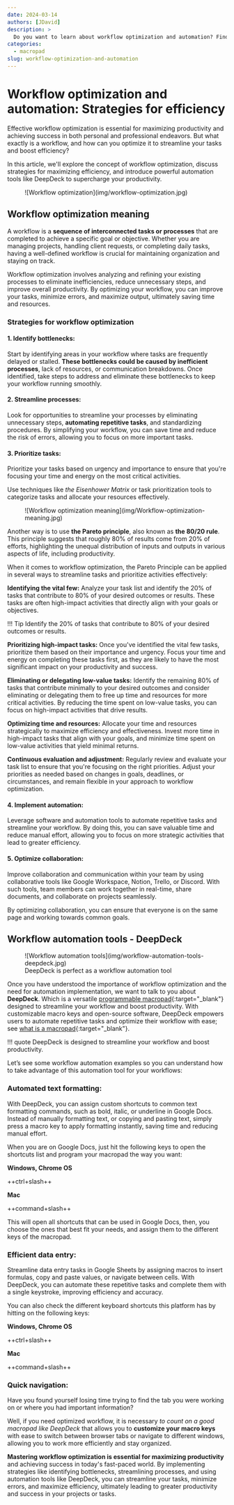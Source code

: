 ```yaml
---
date: 2024-03-14 
authors: [JDavid]
description: >
  Do you want to learn about workflow optimization and automation? Find here all you need to know. As well as workflow automation tools.
categories:
  - macropad
slug: workflow-optimization-and-automation
---
```


# Workflow optimization and automation: Strategies for efficiency

Effective workflow optimization is essential for maximizing productivity and achieving success in both personal and professional endeavors. But what exactly is a workflow, and how can you optimize it to streamline your tasks and boost efficiency?
<!-- more -->
In this article, we'll explore the concept of workflow optimization, discuss strategies for maximizing efficiency, and introduce powerful automation tools like DeepDeck to supercharge your productivity.

<figure markdown="span">
  ![Workflow optimization](img/workflow-optimization.jpg)
</figure>

## **Workflow optimization meaning**

A workflow is a **sequence of interconnected tasks or processes** that are completed to achieve a specific goal or objective. Whether you are managing projects, handling client requests, or completing daily tasks, having a well-defined workflow is crucial for maintaining organization and staying on track.

Workflow optimization involves analyzing and refining your existing processes to eliminate inefficiencies, reduce unnecessary steps, and improve overall productivity. By optimizing your workflow, you can improve your tasks, minimize errors, and maximize output, ultimately saving time and resources.

### **Strategies for workflow optimization**

#### 1. Identify bottlenecks:

Start by identifying areas in your workflow where tasks are frequently delayed or stalled. **These bottlenecks could be caused by inefficient processes**, lack of resources, or communication breakdowns. Once identified, take steps to address and eliminate these bottlenecks to keep your workflow running smoothly.

#### 2. Streamline processes:

Look for opportunities to streamline your processes by eliminating unnecessary steps, **automating repetitive tasks**, and standardizing procedures. By simplifying your workflow, you can save time and reduce the risk of errors, allowing you to focus on more important tasks.

#### 3. Prioritize tasks:

Prioritize your tasks based on urgency and importance to ensure that you're focusing your time and energy on the most critical activities. 

Use techniques like *the Eisenhower Matrix* or task prioritization tools to categorize tasks and allocate your resources effectively.

<figure markdown="span">
  ![Workflow optimization meaning](img/Workflow-optimization-meaning.jpg)
</figure>

Another way is to use **the Pareto principle**, also known as **the 80/20 rule**. This principle suggests that roughly 80% of results come from 20% of efforts, highlighting the unequal distribution of inputs and outputs in various aspects of life, including productivity.

When it comes to workflow optimization, the Pareto Principle can be applied in several ways to streamline tasks and prioritize activities effectively:

**Identifying the vital few:** Analyze your task list and identify the 20% of tasks that contribute to 80% of your desired outcomes or results. These tasks are often high-impact activities that directly align with your goals or objectives.

!!! Tip 
    Identify the 20% of tasks that contribute to 80% of your desired outcomes or results.

**Prioritizing high-impact tasks:** Once you've identified the vital few tasks, prioritize them based on their importance and urgency. Focus your time and energy on completing these tasks first, as they are likely to have the most significant impact on your productivity and success.

**Eliminating or delegating low-value tasks:** Identify the remaining 80% of tasks that contribute minimally to your desired outcomes and consider eliminating or delegating them to free up time and resources for more critical activities. By reducing the time spent on low-value tasks, you can focus on high-impact activities that drive results.

**Optimizing time and resources:** Allocate your time and resources strategically to maximize efficiency and effectiveness. Invest more time in high-impact tasks that align with your goals, and minimize time spent on low-value activities that yield minimal returns.

**Continuous evaluation and adjustment:** Regularly review and evaluate your task list to ensure that you're focusing on the right priorities. Adjust your priorities as needed based on changes in goals, deadlines, or circumstances, and remain flexible in your approach to workflow optimization.

#### 4. Implement automation:

Leverage software and automation tools to automate repetitive tasks and streamline your workflow. By doing this, you can save valuable time and reduce manual effort, allowing you to focus on more strategic activities that lead to greater efficiency.

#### 5. Optimize collaboration:

Improve collaboration and communication within your team by using collaborative tools like Google Workspace, Notion, Trello, or Discord. With such tools, team members can work together in real-time, share documents, and collaborate on projects seamlessly. 

By optimizing collaboration, you can ensure that everyone is on the same page and working towards common goals.

## **Workflow automation tools - DeepDeck**

<figure markdown="span">
  ![Workflow automation tools](img/workflow-automation-tools-deepdeck.jpg)
  <figcaption>DeepDeck is perfect as a workflow automation tool</figcaption>
</figure>

Once you have understood the importance of workflow optimization and the need for automation implementation, we want to talk to you about **DeepDeck**. Which is a versatile [programmable macropad](https://deepdeck.co/){:target="_blank"} designed to streamline your workflow and boost productivity. With customizable macro keys and open-source software, DeepDeck empowers users to automate repetitive tasks and optimize their workflow with ease; see [what is a macropad](https://deepdeck.co/blog/macropad-definition/){:target="_blank"}.

!!! quote 
    DeepDeck is designed to streamline your workflow and boost productivity.


Let’s see some workflow automation examples so you can understand how to take advantage of this automation tool for your workflows:

### **Automated text formatting:**

With DeepDeck, you can assign custom shortcuts to common text formatting commands, such as bold, italic, or underline in Google Docs. Instead of manually formatting text, or copying and pasting text, simply press a macro key to apply formatting instantly, saving time and reducing manual effort.

When you are on Google Docs, just hit the following keys to open the shortcuts list and program your macropad the way you want:

**Windows, Chrome OS**

++ctrl+slash++


**Mac**

++command+slash++

This will open all shortcuts that can be used in Google Docs, then, you choose the ones that best fit your needs, and assign them to the different keys of the macropad.

### **Efficient data entry:**

Streamline data entry tasks in Google Sheets by assigning macros to insert formulas, copy and paste values, or navigate between cells. With DeepDeck, you can automate these repetitive tasks and complete them with a single keystroke, improving efficiency and accuracy.

You can also check the different keyboard shortcuts this platform has by hitting on the following keys:

**Windows, Chrome OS**

++ctrl+slash++


**Mac**

++command+slash++

### **Quick navigation:**

Have you found yourself losing time trying to find the tab you were working on or where you had important information?

Well, if you need optimized workflow, it is necessary *to count on a good macropad like DeepDeck* that allows you to **customize your macro keys** with ease to switch between browser tabs or navigate to different windows, allowing you to work more efficiently and stay organized.

**Mastering workflow optimization is essential for maximizing productivity** and achieving success in today's fast-paced world. By implementing strategies like identifying bottlenecks, streamlining processes, and using automation tools like DeepDeck, you can streamline your tasks, minimize errors, and maximize efficiency, ultimately leading to greater productivity and success in your projects or tasks.